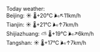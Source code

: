 Today weather:  
Beijing: ☀️   🌡️+20°C 🌬️↖11km/h  
Tianjin: ☀️   🌡️+21°C 🌬️↑7km/h  
Shijiazhuang: ⛅️  🌡️+19°C 🌬️↗6km/h  
Tangshan: ☀️   🌡️+17°C 🌬️↑7km/h  

